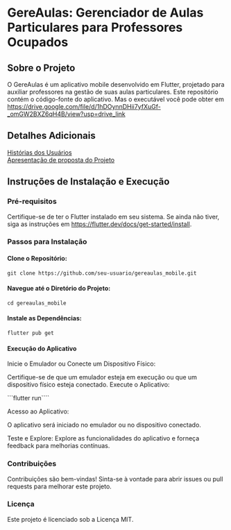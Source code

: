 # GereAulas: Gerenciador de Aulas Particulares para Professores Ocupados
## Sobre o Projeto
O GereAulas é um aplicativo mobile desenvolvido em Flutter, projetado para auxiliar professores na gestão de suas aulas particulares. Este repositório contém o código-fonte do aplicativo. Mas o executável você pode obter em https://drive.google.com/file/d/1hDOynnDHii7yfXuGf-_omGW2BXZ6qH4B/view?usp=drive_link

## Detalhes Adicionais
[Histórias dos Usuários](https://docs.google.com/document/d/1ZMLp2Jv_MK-n3qjDYkDD6KRgFyWMfO-7qQCkPM16Vxw/edit?usp=sharing)   
[Apresentação de proposta do Projeto](https://docs.google.com/presentation/d/1_PzHMDUO7H7XptpreTR4Ys-GP86EznLQ9sqmtk0K5C8/edit?usp=sharing)

## Instruções de Instalação e Execução
### Pré-requisitos
Certifique-se de ter o Flutter instalado em seu sistema. Se ainda não tiver, siga as instruções em https://flutter.dev/docs/get-started/install.

### Passos para Instalação
#### Clone o Repositório:
```git clone https://github.com/seu-usuario/gereaulas_mobile.git```

#### Navegue até o Diretório do Projeto:
```cd gereaulas_mobile```

#### Instale as Dependências:
```flutter pub get```

#### Execução do Aplicativo
Inicie o Emulador ou Conecte um Dispositivo Físico:

Certifique-se de que um emulador esteja em execução ou que um dispositivo físico esteja conectado.
Execute o Aplicativo:

```flutter run````

Acesso ao Aplicativo:

O aplicativo será iniciado no emulador ou no dispositivo conectado.

Teste e Explore:
Explore as funcionalidades do aplicativo e forneça feedback para melhorias contínuas.


### Contribuições
Contribuições são bem-vindas! Sinta-se à vontade para abrir issues ou pull requests para melhorar este projeto.

### Licença
Este projeto é licenciado sob a Licença MIT.
